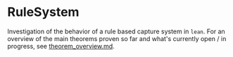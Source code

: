 # RuleSystem

Investigation of the behavior of a rule based capture system in `lean`. For an overview of the main theorems proven so
far and what's currently open / in progress, see [theorem_overview.md](theorem_overview.md).
